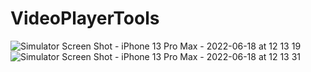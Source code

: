 # VideoPlayerTools

![Simulator Screen Shot - iPhone 13 Pro Max - 2022-06-18 at 12 13 19](https://user-images.githubusercontent.com/55256366/174449422-0319ce95-b17c-425e-b696-ca1bb9b0dd76.png)
![Simulator Screen Shot - iPhone 13 Pro Max - 2022-06-18 at 12 13 31](https://user-images.githubusercontent.com/55256366/174449425-e4fd5f14-ba8d-450c-bb01-39aef9bbd66f.png)
